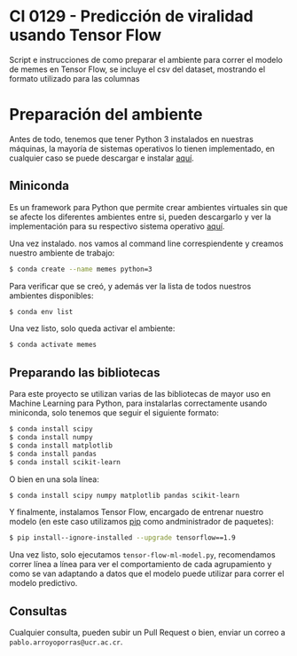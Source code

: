 # CI 0129 - Predicción de viralidad usando Tensor Flow
Script e instrucciones de como preparar el ambiente para correr el modelo de memes en Tensor Flow, se incluye el csv del dataset, mostrando el formato utilizado para las columnas

# Preparación del ambiente

Antes de todo, tenemos que tener Python 3 instalados en nuestras máquinas, la mayoría de sistemas operativos lo tienen implementado, en cualquier caso se puede descargar e instalar [aquí](https://www.python.org/downloads/).

## Miniconda
Es un framework para Python que permite crear ambientes virtuales sin que se afecte los diferentes ambientes entre si, pueden descargarlo y ver la implementación para su respectivo sistema operativo [aquí](https://docs.conda.io/en/latest/miniconda.html).

Una vez instalado. nos vamos al command line correspiendente y creamos nuestro ambiente de trabajo:

```bash
$ conda create --name memes python=3
```

Para verificar que se creó, y además ver la lista de todos nuestros ambientes disponibles:

```bash
$ conda env list
```
Una vez listo, solo queda activar el ambiente:

```bash
$ conda activate memes
```

## Preparando las bibliotecas

Para este proyecto se utilizan varias de las bibliotecas de mayor uso en Machine Learning para Python, para instalarlas correctamente usando miniconda, solo tenemos que seguir el siguiente formato:

```bash
$ conda install scipy
$ conda install numpy
$ conda install matplotlib
$ conda install pandas
$ conda install scikit-learn
```
O bien en una sola línea:

```bash
$ conda install scipy numpy matplotlib pandas scikit-learn
```

Y finalmente, instalamos Tensor Flow, encargado de entrenar nuestro modelo (en este caso utilizamos [pip](https://pip.pypa.io/en/stable/) como andministrador de paquetes):

```bash
$ pip install--ignore-installed --upgrade tensorflow==1.9
```

Una vez listo, solo ejecutamos ```tensor-flow-ml-model.py```, recomendamos correr línea a línea para ver el comportamiento de cada agrupamiento y como se van adaptando a datos que el modelo puede utilizar para correr el modelo predictivo.

## Consultas

Cualquier consulta, pueden subir un Pull Request o bien, enviar un correo a ```pablo.arroyoporras@ucr.ac.cr```.
